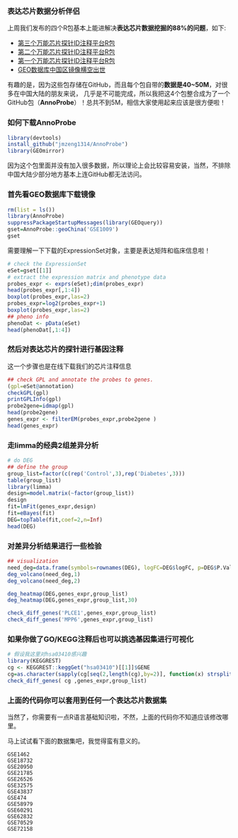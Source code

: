 ### 表达芯片数据分析伴侣

上周我们发布的四个R包基本上能进解决**表达芯片数据挖掘的88%的问题**，如下:

- [第三个万能芯片探针ID注释平台R包](http://mp.weixin.qq.com/s?__biz=MzAxMDkxODM1Ng==&mid=2247492052&idx=1&sn=e640e0d9468f60616bddf9494117d0b8&chksm=9b4ba16fac3c287934abe0c6515f12af51d018ea2fa9436b2b9b0a1975c5a05318f2178448cd&scene=21#wechat_redirect)
- [第二个万能芯片探针ID注释平台R包](http://mp.weixin.qq.com/s?__biz=MzAxMDkxODM1Ng==&mid=2247492037&idx=1&sn=f6a3a38cac4c20b5428f354803444ec4&chksm=9b4ba17eac3c286897898ac8c3cd42418600cf9b206ca3f9c97b04bcf8c49553fcd52ba891ea&scene=21#wechat_redirect)
- [第一个万能芯片探针ID注释平台R包](http://mp.weixin.qq.com/s?__biz=MzAxMDkxODM1Ng==&mid=2247492027&idx=1&sn=9ae651dda053e3e3778d4557b141b6bd&chksm=9b4ba100ac3c28160ac6eaed032782c35218330420cf197d26fbff83602f35a556d25433fe0e&scene=21#wechat_redirect)
- [GEO数据库中国区镜像横空出世](http://mp.weixin.qq.com/s?__biz=MzAxMDkxODM1Ng==&mid=2247492027&idx=2&sn=d8d1f2009aa9e50506c2259021b65e1a&chksm=9b4ba100ac3c281677f74a72910fa25662e9e7a888542e29867400458558593d3986a5f6e19c&scene=21#wechat_redirect)

有趣的是，因为这些包存储在GitHub，而且每个包自带的**数据是40~50M**，对很多在中国大陆的朋友来说， 几乎是不可能完成，所以我把这4个包整合成为了一个GitHub包（**AnnoProbe**）！总共不到5M，相信大家使用起来应该是很方便啦！

### 如何下载**AnnoProbe**

```r
library(devtools)
install_github("jmzeng1314/AnnoProbe")
library(GEOmirror)
```

因为这个包里面并没有加入很多数据，所以理论上会比较容易安装，当然，不排除中国大陆少部分地方基本上连GitHub都无法访问。

### 首先看GEO数据库下载镜像

```r
rm(list = ls())
library(AnnoProbe) 
suppressPackageStartupMessages(library(GEOquery)) 
gset=AnnoProbe::geoChina('GSE1009')
gset
```

需要理解一下下载的ExpressionSet对象，主要是表达矩阵和临床信息啦！

```r
# check the ExpressionSet
eSet=gset[[1]]
# extract the expression matrix and phenotype data
probes_expr <- exprs(eSet);dim(probes_expr)
head(probes_expr[,1:4])
boxplot(probes_expr,las=2)
probes_expr=log2(probes_expr+1)
boxplot(probes_expr,las=2)
## pheno info
phenoDat <- pData(eSet)
head(phenoDat[,1:4])
```

### 然后对表达芯片的探针进行基因注释

这一个步骤也是在线下载我们的芯片注释信息

```r
## check GPL and annotate the probes to genes.
(gpl=eSet@annotation)
checkGPL(gpl)
printGPLInfo(gpl)
probe2gene=idmap(gpl)
head(probe2gene)
genes_expr <- filterEM(probes_expr,probe2gene )
head(genes_expr)
```

### 走limma的经典2组差异分析

```r
# do DEG
## define the group
group_list=factor(c(rep('Control',3),rep('Diabetes',3)))
table(group_list)
library(limma)
design=model.matrix(~factor(group_list))
design
fit=lmFit(genes_expr,design)
fit=eBayes(fit)
DEG=topTable(fit,coef=2,n=Inf)
head(DEG)
```

### 对差异分析结果进行一些检验

```R
## visualization
need_deg=data.frame(symbols=rownames(DEG), logFC=DEG$logFC, p=DEG$P.Value)
deg_volcano(need_deg,1)
deg_volcano(need_deg,2)

deg_heatmap(DEG,genes_expr,group_list)
deg_heatmap(DEG,genes_expr,group_list,30)

check_diff_genes('PLCE1',genes_expr,group_list)
check_diff_genes('MPP6',genes_expr,group_list)
```

### 如果你做了GO/KEGG注释后也可以挑选基因集进行可视化

```r
# 假设我这里对hsa03410感兴趣
library(KEGGREST)
cg <- KEGGREST::keggGet("hsa03410")[[1]]$GENE
cg=as.character(sapply(cg[seq(2,length(cg),by=2)], function(x) strsplit(x,';')[[1]][1]))
check_diff_genes( cg ,genes_expr,group_list)
```

### 上面的代码你可以套用到任何一个表达芯片数据集

当然了，你需要有一点R语言基础知识啦，不然，上面的代码你不知道应该修改哪里。

马上试试看下面的数据集吧，我觉得蛮有意义的。

```
GSE1462
GSE18732
GSE20950
GSE21785
GSE26526
GSE32575
GSE43837
GSE474
GSE58979
GSE60291
GSE62832
GSE70529
GSE72158
```


